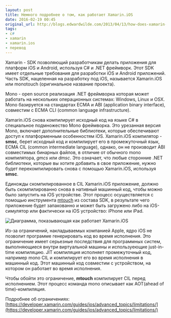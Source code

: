 ```yaml
---
layout: post
title: Немного подробнее о том, как работает Xamarin.iOS
date: 2016-02-19 00:45
original_url: http://blogs.edwardwilde.com/2013/04/13/how-does-xamarin-ios-aka-monotouch-work/
tags:
- c#
- xamarin
- xamarin.ios
- перевод
---
```


Xamarin - SDK позволяющий разработчикам делать приложения для платформ iOS и Android, используя C# и .NET фреймворк. Этот SDK имеет отдельные требования для разработки iOS и Android приложений. Часть SDK, нацеленная на разработку под iOS, называется Xamarin.iOS или monotouch (оригинальное название проекта).

Mono - open source реализация .NET фреймворка которая может работать на нескольких операционных системах: Windows, Linux и OSX. Mono базируется на стандартах ECMA и ABI (application binary interface), совместим с ECMA CLI (сommon language infrastructure).

Xamarin.iOS снова компилирует исходный код на языке C# в специальное подмножество Mono фреймворка. Это урезанная версия Mono, включает дополнительные библиотеки, которые обеспечивают доступ к платформенным особенностям iOS. Xamarin.iOS компилятор - **smsc**, берет исходный код и компилирует его в промежуточный язык, ECMA CIL (common intermediate language), однако, он не производит ABI совместимых бинарных файлов, в отличие от обычного mono компилятора, *gmcs* или *dmsc*. Это означает, что любые сторонние .NET библиотеки, которые вы хотите добавить в свое приложение, нужно будет перекомпилировать снова c помощью Xamarin.iOS, используя **smsc**.

Единожды скомпилированное в CIL Xamarin.iOS приложение, должно быть скомпилированно снова в нативный машинный код, чтобы можно было запустить на iOS устройстве. Этот процесс осуществляется с помощью инструмента [mtouch](https://developer.xamarin.com/guides/ios/advanced_topics/mtouch/) из состава SDK, в результате чего приложение будет запакованно и может быть загружено либо на iOS-симулятор или фактически на iOS устройство: iPhone или iPad.

![Диаграмма, показывающая как работает Xamarin.iOS](https://dl.dropboxusercontent.com/u/30506652/blog/articles/xamarin_ios/diagram-showing-how-monotouch-aka-xamarin-ios-works1.png)

Из-за ограничений, накладываемых компанией Apple, ядро iOS не позволит программе генерировать код во время исполнения. Это ограничение имеет серьезные последствия для программных систем, выполняющиеся внутри виртуальной машины и используеющие just-in-time компиляцию. JIT компиляция исполняет промежуточный код, например mono CIL и компилирует его во время исполнения в машинный код. Этот машинный код совместим с устройством, на котором он работает во время исполнения.

Чтобы обойти это ограничение, **mtouch** компилирует CIL перед исполнением. Этот процесс команда mono описывает как AOT(ahead of time)-компиляция.

Подробнее об ограничениях: [https://developer.xamarin.com/guides/ios/advanced_topics/limitations/](https://developer.xamarin.com/guides/ios/advanced_topics/limitations/)
